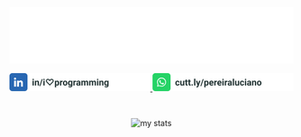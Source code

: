![Luciano Pereira](./assets/lucianopereira.svg)

<a href="https://www.linkedin.com/in/i♡programming">
  <img height="32px" src="./assets/linkedin.svg" alt="LinkedIn"/>
</a>

<a href="https://cutt.ly/pereiraluciano">
  <img height="32px" src="./assets/whatsapp.svg" alt="whatsapp"/>
</a>

<br/><p align="center" ><img width="280px" src="https://github-readme-stats.vercel.app/api/top-langs?username=thisIsMySourceCode&show_icons=true&theme=transparent&locale=en&layout=default&hide_border=true" alt="my stats" /></p>
